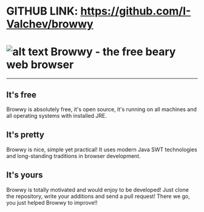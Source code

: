 # GITHUB LINK: https://github.com/I-Valchev/browwy

# ![alt text][logo] Browwy - the free beary web browser

[logo]: http://s3.postimg.org/i1wmueezz/logo_big.png "Browwy Logo"

***

## It's free
  Browwy is absolutely free, it's open source, it's running on all machines and all operating systems with installed JRE.

## It's pretty
  Browwy is nice, simple yet practical! It uses modern Java SWT technologies and long-standing traditions in browser development.
  
## It's yours
  Browwy is totally motivated and would enjoy to be developed! Just clone the repository, write your additions and send a pull request! There we go, you just helped Browwy to improve!!

